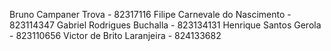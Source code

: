 Bruno Campaner Trova - 82317116
Filipe Carnevale do Nascimento - 823114347
Gabriel Rodrigues Buchalla - 823134131
Henrique Santos Gerola - 823110656
Victor de Brito Laranjeira - 824133682
